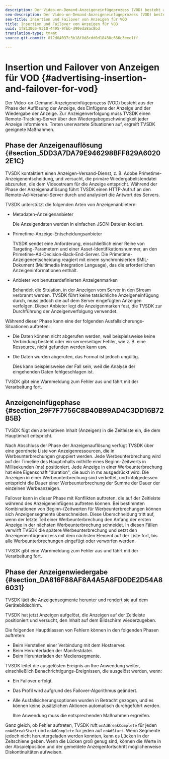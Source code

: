 ```yaml
---
description: Der Video-on-Demand-Anzeigeneinfügeprozess (VOD) besteht aus der Phase der Auflösung der Anzeige, des Einfügens der Anzeige und der Wiedergabe der Anzeige. Zur Anzeigenverfolgung muss TVSDK einen Remote-Tracking-Server über den Wiedergabegeschwindigkeit jeder Anzeige informieren. Treten unerwartete Situationen auf, ergreift TVSDK geeignete Maßnahmen.
seo-description: Der Video-on-Demand-Anzeigeneinfügeprozess (VOD) besteht aus der Phase der Auflösung der Anzeige, des Einfügens der Anzeige und der Wiedergabe der Anzeige. Zur Anzeigenverfolgung muss TVSDK einen Remote-Tracking-Server über den Wiedergabegeschwindigkeit jeder Anzeige informieren. Treten unerwartete Situationen auf, ergreift TVSDK geeignete Maßnahmen.
seo-title: Insertion und Failover von Anzeigen für VOD
title: Insertion und Failover von Anzeigen für VOD
uuid: 1f813065-9310-4495-9fbb-d90eda8ac8bd
translation-type: tm+mt
source-git-commit: 812d04037c3b18f8d8cdd0d18430c686c3eee1ff

---
```



# Insertion und Failover von Anzeigen für VOD {#advertising-insertion-and-failover-for-vod}

Der Video-on-Demand-Anzeigeneinfügeprozess (VOD) besteht aus der Phase der Auflösung der Anzeige, des Einfügens der Anzeige und der Wiedergabe der Anzeige. Zur Anzeigenverfolgung muss TVSDK einen Remote-Tracking-Server über den Wiedergabegeschwindigkeit jeder Anzeige informieren. Treten unerwartete Situationen auf, ergreift TVSDK geeignete Maßnahmen.

## Phase der Anzeigenauflösung {#section_5DD3A7DA79E946298BFF829A60202E1C}

TVSDK kontaktiert einen Anzeigen-Versand-Dienst, z. B. Adobe Primetime-Anzeigenentscheidung, und versucht, die primäre Wiedergabelistendatei abzurufen, die dem Videostream für die Anzeige entspricht. Während der Phase der Anzeigenauflösung führt TVSDK einen HTTP-Aufruf an den Remote-Ad-Versand-Server durch und analysiert die Antwort des Servers.

TVSDK unterstützt die folgenden Arten von Anzeigenanbietern:

* Metadaten-Anzeigenanbieter

   Die Anzeigendaten werden in einfachen JSON-Dateien kodiert.
* Primetime-Anzeige-Entscheidungsanbieter

   TVSDK sendet eine Anforderung, einschließlich einer Reihe von Targeting-Parametern und einer Asset-Identifikationsnummer, an den Primetime-Ad-Decision-Back-End-Server. Die Primetime-Anzeigenentscheidung reagiert mit einem synchronisierten SMIL-Dokument (Multimedia Integration Language), das die erforderlichen Anzeigeninformationen enthält.
* Anbieter von benutzerdefinierten Anzeigenmarken

   Behandelt die Situation, in der Anzeigen vom Server in den Stream verbrannt werden. TVSDK führt keine tatsächliche Anzeigeneinfügung durch, muss jedoch die auf dem Server eingefügten Anzeigen verfolgen. Dieser Anbieter legt die Anzeigenmarken fest, die TVSDK zur Durchführung der Anzeigenverfolgung verwendet.

Während dieser Phase kann eine der folgenden Ausfallsicherungs-Situationen auftreten:

* Die Daten können nicht abgerufen werden, weil beispielsweise keine Verbindung besteht oder ein serverseitiger Fehler, wie z. B. eine Ressource, nicht gefunden werden kann usw.
* Die Daten wurden abgerufen, das Format ist jedoch ungültig.

   Dies kann beispielsweise der Fall sein, weil die Analyse der eingehenden Daten fehlgeschlagen ist.

TVSDK gibt eine Warnmeldung zum Fehler aus und fährt mit der Verarbeitung fort.

## Anzeigeneinfügephase {#section_29F7F7756C8B40B99AD4C3DD16B72B5B}

TVSDK fügt den alternativen Inhalt (Anzeigen) in die Zeitleiste ein, die dem Hauptinhalt entspricht.

Nach Abschluss der Phase der Anzeigenauflösung verfügt TVSDK über eine geordnete Liste von Anzeigenressourcen, die in Werbeunterbrechungen gruppiert werden. Jede Werbeunterbrechung wird auf der Timeline des Hauptinhalts mithilfe eines Beginn-Zeitwerts in Millisekunden (ms) positioniert. Jede Anzeige in einer Werbeunterbrechung hat eine Eigenschaft &quot;duration&quot;, die auch in ms ausgedrückt wird. Die Anzeigen in einer Werbeunterbrechung sind verkettet, und infolgedessen entspricht die Dauer einer Werbeunterbrechung der Summe der Dauer der einzelnen Werbeanzeigen.

Failover kann in dieser Phase mit Konflikten auftreten, die auf der Zeitleiste während des Anzeigeneinfügens auftreten können. Bei bestimmten Kombinationen von Beginn-/Zeitwerten für Werbeunterbrechungen können sich Anzeigensegmente überschneiden. Diese Überschneidung tritt auf, wenn der letzte Teil einer Werbeunterbrechung den Anfang der ersten Anzeige in der nächsten Werbeunterbrechung schneidet. In diesen Fällen verwirft TVSDK die spätere Werbeunterbrechung und setzt den Anzeigeneinfügeprozess mit dem nächsten Element auf der Liste fort, bis alle Werbeunterbrechungen eingefügt oder verworfen werden.

TVSDK gibt eine Warnmeldung zum Fehler aus und fährt mit der Verarbeitung fort.

## Phase der Anzeigenwiedergabe {#section_DA816F88AF8A4A5A8FD0DE2D54A86031}

TVSDK lädt die Anzeigensegmente herunter und rendert sie auf dem Gerätebildschirm.

TVSDK hat jetzt Anzeigen aufgelöst, die Anzeigen auf der Zeitleiste positioniert und versucht, den Inhalt auf dem Bildschirm wiederzugeben.

Die folgenden Hauptklassen von Fehlern können in den folgenden Phasen auftreten:

* Beim Herstellen einer Verbindung mit dem Hostserver.
* Beim Herunterladen der Manifestdatei.
* Beim Herunterladen der Mediensegmente.

TVSDK leitet die ausgelösten Ereignis an Ihre Anwendung weiter, einschließlich Benachrichtigungs-Ereignissen, die ausgelöst werden, wenn:

* Ein Failover erfolgt.
* Das Profil wird aufgrund des Failover-Algorithmus geändert.
* Alle Ausfallsicherungsoptionen wurden in Betracht gezogen, und es können keine zusätzlichen Aktionen automatisch durchgeführt werden.

   Ihre Anwendung muss die entsprechenden Maßnahmen ergreifen.

Ganz gleich, ob Fehler auftreten, TVSDK ruft `onAdBreakComplete` für jeden `onAdBreakStart` und `onAdComplete` für jeden auf `onAdStart`. Wenn Segmente jedoch nicht heruntergeladen werden konnten, kann es Lücken in der Zeitschiene geben. Wenn die Lücken groß genug sind, können die Werte in der Abspielposition und der gemeldete Anzeigenfortschritt möglicherweise Diskontinuitäten aufweisen.
